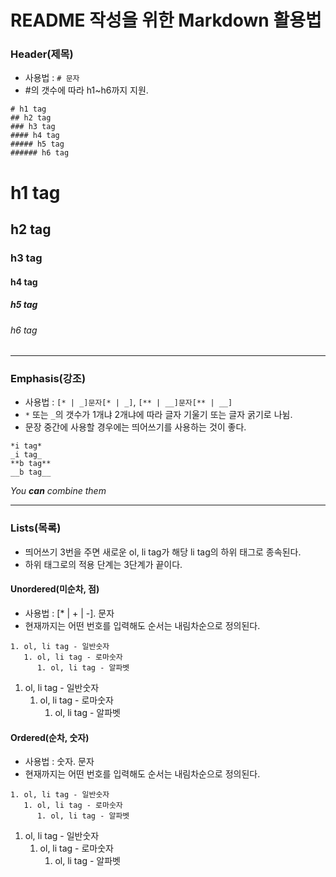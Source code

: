 # README 작성을 위한 Markdown 활용법
### Header(제목)
* 사용법 : ```# 문자```
* #의 갯수에 따라 h1~h6까지 지원.
```
# h1 tag
## h2 tag
### h3 tag
#### h4 tag
##### h5 tag
###### h6 tag
```
# h1 tag
## h2 tag
### h3 tag
#### h4 tag
##### h5 tag
###### h6 tag

***

### Emphasis(강조)
* 사용법 : ```[* | _]문자[* | _]```, ```[** | __]문자[** | __]```
* ```*``` 또는 ```_```의 갯수가 1개냐 2개냐에 따라 글자 기울기 또는 글자 굵기로 나뉨.
* 문장 중간에 사용할 경우에는 띄어쓰기를 사용하는 것이 좋다.   
```
*i tag*
_i tag_
**b tag**
__b tag__
```
_You **can** combine them_

***

### Lists(목록)
* 띄어쓰기 3번을 주면 새로운 ol, li tag가 해당 li tag의 하위 태그로 종속된다.
* 하위 태그로의 적용 단계는 3단계가 끝이다.

#### Unordered(미순차, 점)
* 사용법 : [* | + | -]. 문자
* 현재까지는 어떤 번호를 입력해도 순서는 내림차순으로 정의된다.
```
1. ol, li tag - 일반숫자
   1. ol, li tag - 로마숫자
      1. ol, li tag - 알파벳
```
1. ol, li tag - 일반숫자
   1. ol, li tag - 로마숫자
      1. ol, li tag - 알파벳
   
#### Ordered(순차, 숫자)
* 사용법 : 숫자. 문자
* 현재까지는 어떤 번호를 입력해도 순서는 내림차순으로 정의된다.
```
1. ol, li tag - 일반숫자
   1. ol, li tag - 로마숫자
      1. ol, li tag - 알파벳
```
1. ol, li tag - 일반숫자
   1. ol, li tag - 로마숫자
      1. ol, li tag - 알파벳
